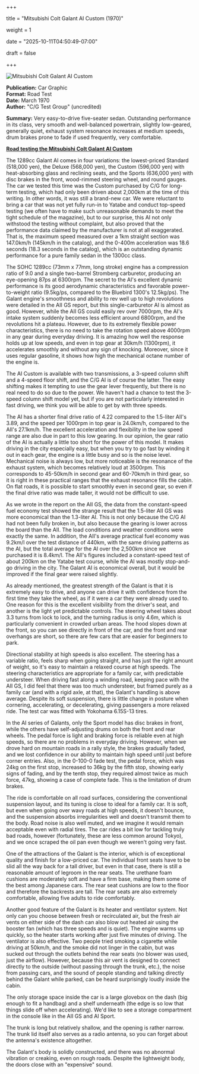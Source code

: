 +++







title = "Mitsubishi Colt Galant AI Custom (1970)"

weight = 1





date = "2025-10-11T04:50:49-07:00"







draft = false







+++







![Mitsubishi Colt Galant AI Custom](/images/CG-RT-Mitsubishi-Colt-Galant-AI-Custom-1970.jpg)







<b>Publication:</b> Car Graphic<br>
<b>Format:</b> Road Test<br>
<b>Date:</b> March 1970<br>
<b>Author:</b> "C/G Test Group" (uncredited)









<b>Summary:</b> Very easy-to-drive five-seater sedan. Outstanding performance in its class, very smooth and well-balanced powertrain, slightly low-geared, generally quiet, exhaust system resonance increases at medium speeds, drum brakes prone to fade if used frequently, very comfortable.





<b><u>Road testing the Mitsubishi Colt Galant AI Custom</b></u>







The 1289cc Galant AI comes in four variations: the lowest-priced Standard (518,000 yen), the Deluxe (568,000 yen), the Custom (596,000 yen) with heat-absorbing glass and reclining seats, and the Sports (636,000 yen) with disc brakes in the front, wood-rimmed steering wheel, and round gauges. The car we tested this time was the Custom purchased by C/G for long-term testing, which had only been driven about 2,000km at the time of this writing. In other words, it was still a brand-new car. We were reluctant to bring a car that was not yet fully run-in to Yatabe and conduct top-speed testing (we often have to make such unreasonable demands to meet the tight schedule of the magazine), but to our surprise, this AI not only withstood the testing without complaint, but also proved that the performance data claimed by the manufacturer is not at all exaggerated. That is, the maximum speed measured over a 1km straight section was 147.0km/h (145km/h in the catalog), and the 0-400m acceleration was 18.6 seconds (18.3 seconds in the catalog), which is an outstanding dynamic performance for a pure family sedan in the 1300cc class.



The SOHC 1289cc (73mm x 77mm, long stroke) engine has a compression ratio of 9.0 and a single two-barrel Stromberg carburetor, producing an eye-opening 87ps at 6300rpm. The secret to the AI's excellent dynamic performance is its good aerodynamic characteristics and favorable power-to-weight ratio (9.5kg/ps, compared to the Bluebird 1300's 12.5kg/ps). The Galant engine's smoothness and ability to rev well up to high revolutions were detailed in the AII GS report, but this single-carburetor AI is almost as good. However, while the AII GS could easily rev over 7000rpm, the AI's intake system suddenly becomes less efficient around 6800rpm, and the revolutions hit a plateau. However, due to its extremely flexible power characteristics, there is no need to take the rotation speed above 4000rpm in any gear during everyday driving. It is amazing how well the response holds up at low speeds, and even in top gear at 30km/h (1300rpm), it accelerates smoothly and without any sign of knocking. Moreover, since it uses regular gasoline, it shows how high the mechanical octane number of the engine is.



The AI Custom is available with two transmissions, a 3-speed column shift and a 4-speed floor shift, and the C/G AI is of course the latter. The easy shifting makes it tempting to use the gear lever frequently, but there is no real need to do so due to the power. We haven't had a chance to test the 3-speed column shift model yet, but if you are not particularly interested in fast driving, we think you will be able to get by with three speeds.



The AI has a shorter final drive ratio of 4.22 compared to the 1.5-liter AII's 3.89, and the speed per 1000rpm in top gear is 24.0km/h, compared to the AII's 27.1km/h. The excellent acceleration and flexibility in the low speed range are also due in part to this low gearing. In our opinion, the gear ratio of the AI is actually a little too short for the power of this model. It makes driving in the city especially easy, but when you try to go fast by winding it out in each gear, the engine is a little busy and so is the noise level. Mechanical noise is always low, but more noticeable is the resonance of the exhaust system, which becomes relatively loud at 3500rpm. This corresponds to 45-50km/h in second gear and 60-70km/h in third gear, so it is right in these practical ranges that the exhaust resonance fills the cabin. On flat roads, it is possible to start smoothly even in second gear, so even if the final drive ratio was made taller, it would not be difficult to use.



As we wrote in the report on the AII GS, the data from the constant-speed fuel economy test showed the strange result that the 1.5-liter AII GS was more economical than the 1.3-liter AI. This is not only because the C/G AI had not been fully broken in, but also because the gearing is lower across the board than the AII. The load conditions and weather conditions were exactly the same. In addition, the AII's average practical fuel economy was 9.2km/l over the test distance of 440km, with the same driving patterns as the AI, but the total average for the AI over the 2,500km since we purchased it is 8.4km/l. The AII's figures included a constant-speed test of about 200km on the Yatabe test course, while the AI was mostly stop-and-go driving in the city. The Galant AI is economical overall, but it would be improved if the final gear were raised slightly. 



As already mentioned, the greatest strength of the Galant is that it is extremely easy to drive, and anyone can drive it with confidence from the first time they take the wheel, as if it were a car they were already used to. One reason for this is the excellent visibility from the driver's seat, and another is the light yet predictable controls. The steering wheel takes about 3.3 turns from lock to lock, and the turning radius is only 4.6m, which is particularly convenient in crowded urban areas. The hood slopes down at the front, so you can see directly in front of the car, and the front and rear overhangs are short, so there are few cars that are easier for beginners to park.



Directional stability at high speeds is also excellent. The steering has a variable ratio, feels sharp when going straight, and has just the right amount of weight, so it's easy to maintain a relaxed course at high speeds. The steering characteristics are appropriate for a family car, with predictable understeer. When driving fast along a winding road, keeping pace with the AII GS, I did feel that there was too much understeer, but framed purely as a family car (and with a rigid axle, at that), the Galant's handling is above average. Despite its soft suspension, there is little change in posture when cornering, accelerating, or decelerating, giving passengers a more relaxed ride. The test car was fitted with Yokohama 6.15S-13 tires. 



In the AI series of Galants, only the Sport model has disc brakes in front, while the others have self-adjusting drums on both the front and rear wheels. The pedal force is light and braking force is reliable even at high speeds, so there are no problems in everyday driving. However, when we drove hard on mountain roads in a rally style, the brakes gradually faded, and we lost confidence in our ability to maintain high speed until just before corner entries. Also, in the 0-100-0 fade test, the pedal force, which was 24kg on the first stop, increased to 36kg by the fifth stop, showing early signs of fading, and by the tenth stop, they required almost twice as much force, 47kg, showing a case of complete fade. This is the limitation of drum brakes.



The ride is comfortable on all road surfaces, considering the conventional suspension layout, and its tuning is close to ideal for a family car. It is soft, but even when going over wavy roads at high speeds, it doesn't bounce, and the suspension absorbs irregularities well and doesn't transmit them to the body. Road noise is also well muted, and we imagine it would remain acceptable even with radial tires. The car rides a bit low for tackling truly bad roads, however (fortunately, these are less common around Tokyo), and we once scraped the oil pan even though we weren't going very fast.



One of the attractions of the Galant is the interior, which is of exceptional quality and finish for a low-priced car. The individual front seats have to be slid all the way back for a tall driver, but even in that case, there is still a reasonable amount of legroom in the rear seats. The urethane foam cushions are moderately soft and have a firm base, making them some of the best among Japanese cars. The rear seat cushions are low to the floor and therefore the backrests are tall. The rear seats are also extremely comfortable, allowing five adults to ride comfortably.



Another good feature of the Galant is its heater and ventilator system. Not only can you choose between fresh or recirculated air, but the fresh air vents on either side of the dash can also blow out heated air using the booster fan (which has three speeds and is quiet). The engine warms up quickly, so the heater starts working after just five minutes of driving. The ventilator is also effective. Two people tried smoking a cigarette while driving at 50km/h, and the smoke did not linger in the cabin, but was sucked out through the outlets behind the rear seats (no blower was used, just the airflow). However, because this air vent is designed to connect directly to the outside (without passing through the trunk, etc.), the noise from passing cars, and the sound of people standing and talking directly behind the Galant while parked, can be heard surprisingly loudly inside the cabin.



The only storage space inside the car is a large glovebox on the dash (big enough to fit a handbag) and a shelf underneath (the edge is so low that things slide off when accelerating). We'd like to see a storage compartment in the console like in the AII GS and AI Sport.



The trunk is long but relatively shallow, and the opening is rather narrow. The trunk lid itself also serves as a radio antenna, so you can forget about the antenna's existence altogether.



The Galant's body is solidly constructed, and there was no abnormal vibration or creaking, even on rough roads. Despite the lightweight body, the doors close with an "expensive" sound. 